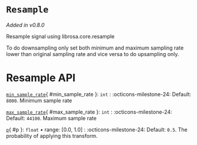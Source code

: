 # `Resample`

_Added in v0.8.0_

Resample signal using librosa.core.resample

To do downsampling only set both minimum and maximum sampling rate lower than original
sampling rate and vice versa to do upsampling only.

# Resample API

[`min_sample_rate`](#min_sample_rate){ #min_sample_rate }: `int`
:   :octicons-milestone-24: Default: `8000`. Minimum sample rate

[`max_sample_rate`](#max_sample_rate){ #max_sample_rate }: `int`
:   :octicons-milestone-24: Default: `44100`. Maximum sample rate

[`p`](#p){ #p }: `float` • range: [0.0, 1.0]
:   :octicons-milestone-24: Default: `0.5`. The probability of applying this transform.
